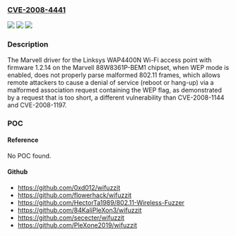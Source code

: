 ### [CVE-2008-4441](https://cve.mitre.org/cgi-bin/cvename.cgi?name=CVE-2008-4441)
![](https://img.shields.io/static/v1?label=Product&message=n%2Fa&color=blue)
![](https://img.shields.io/static/v1?label=Version&message=n%2Fa&color=blue)
![](https://img.shields.io/static/v1?label=Vulnerability&message=n%2Fa&color=brighgreen)

### Description

The Marvell driver for the Linksys WAP4400N Wi-Fi access point with firmware 1.2.14 on the Marvell 88W8361P-BEM1 chipset, when WEP mode is enabled, does not properly parse malformed 802.11 frames, which allows remote attackers to cause a denial of service (reboot or hang-up) via a malformed association request containing the WEP flag, as demonstrated by a request that is too short, a different vulnerability than CVE-2008-1144 and CVE-2008-1197.

### POC

#### Reference
No POC found.

#### Github
- https://github.com/0xd012/wifuzzit
- https://github.com/flowerhack/wifuzzit
- https://github.com/HectorTa1989/802.11-Wireless-Fuzzer
- https://github.com/84KaliPleXon3/wifuzzit
- https://github.com/sececter/wifuzzit
- https://github.com/PleXone2019/wifuzzit

